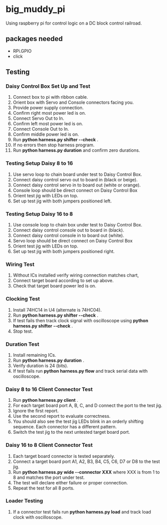 # big_muddy_pi
Using raspberry pi for control logic on a DC block control railroad.

## packages needed
* RPi.GPIO
* click

## Testing

### Daisy Control Box Set Up and Test
1. Connect box to pi with ribbon cable.
1. Orient box with Servo and Console connectors facing you.
1. Provide power supply connection.
1. Confirm right most power led is on.
1. Connect Servo Out to In.
1. Confirm left most power led is on.
1. Connect Console Out to In.
1. Confirm middle power led is on.
1. Run **python harness.py shifter --check** .
1. If no errors then stop harness program.
1. Run **python harness.py duration** and confirm zero durations.

### Testing Setup Daisy 8 to 16
1. Use servo loop to chain board under test to Daisy Control Box.
1. Connect daisy control servo out to board in (black or beige).
1. Connect daisy control servo in to board out (white or orange).
1. Console loop should be direct connect on Daisy Control Box
1. Orient test jig with LEDs on top.
1. Set up test jig with both jumpers positioned left. 

### Testing Setup Daisy 16 to 8
1. Use console loop to chain box under test to Daisy Control Box.
1. Connect daisy control console out to board in (black).
1. Connect daisy control console in to board out (white).
1. Servo loop should be direct connect on Daisy Control Box
1. Orient test jig with LEDs on top.
1. Set up test jig with both jumpers positioned right. 

### Wiring Test
1. Without ICs installed verify wiring connection matches chart,
1. Connect target board according to set up above.
1. Check that target board power led is on.

### Clocking Test
1. Install 74HC14 in U4 (alternate is 74HC04).
1. Run **python harness.py shifter --check** .
1. If test fails then track clock signal with oscilloscope using **python harness.py shifter --check** . 
1. Stop test.

### Duration Test
1. Install remaining ICs.
1. Run **python harness.py duration** .
1. Verify duration is 24 (bits). 
1. If test fails run **python harness.py flow** and track serial data with oscilloscope.

### Daisy 8 to 16 Client Connector Test
1. Run **python harness.py client** .
1. For each target board port A, B, C, and D connect the port to the test jig.
1. Ignore the first report.
1. Use the second report to evaluate correctness.
1. You should also see the test jig LEDs blink in an orderly shifting sequence. Each connector has a different pattern.
1. Switch the test jig to the next untested target board port.

### Daisy 16 to 8 Client Connector Test
1. Each target board connector is tested separately.
1. Connect a target board port A1, A2, B3, B4, C5, C6, D7 or D8 to the test jig.
1. Run **python harness.py wide --connector XXX** where XXX is from 1 to 8 and matches the port under test.
1. The test will declare either failure or proper connection.
1. Repeat the test for all 8 ports.

### Loader Testing
1. If a connector test fails run **python harness.py load** and track load clock with oscilloscope.
